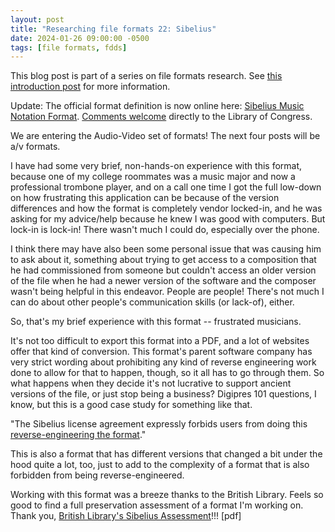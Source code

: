 ```yaml
---
layout: post
title: "Researching file formats 22: Sibelius"
date: 2024-01-26 09:00:00 -0500
tags: [file formats, fdds]
---
```


This blog post is part of a series on file formats research. See [this introduction post](https://bits.ashleyblewer.com/blog/2023/08/04/researching-file-formats-library-of-congress-sustainability-of-digital-formats/) for more information.

Update: The official format definition is now online here: [Sibelius Music Notation Format](https://www.loc.gov/preservation/digital/formats/fdd/fdd000609.shtml). [Comments welcome](https://www.loc.gov/preservation/digital/formats/contact_format.shtml) directly to the Library of Congress.

We are entering the Audio-Video set of formats! The next four posts will be a/v formats.

I have had some very brief, non-hands-on experience with this format, because one of my college roommates was a music major and now a professional trombone player, and on a call one time I got the full low-down on how frustrating this application can be because of the version differences and how the format is completely vendor locked-in, and he was asking for my advice/help because he knew I was good with computers. But lock-in is lock-in! There wasn't much I could do, especially over the phone.

I think there may have also been some personal issue that was causing him to ask about it, something about trying to get access to a composition that he had commissioned from someone but couldn't access an older version of the file when he had a newer version of the software and the composer wasn't being helpful in this endeavor. People are people! There's not much I can do about other people's communication skills (or lack-of), either.

So, that's my brief experience with this format -- frustrated musicians.

It's not too difficult to export this format into a PDF, and a lot of websites offer that kind of conversion. This format's parent software company has very strict wording about prohibiting any kind of reverse engineering work done to allow for that to happen, though, so it all has to go through them. So what happens when they decide it's not lucrative to support ancient versions of the file, or just stop being a business? Digipres 101 questions, I know, but this is a good case study for something like that.

"The Sibelius license agreement expressly forbids users from doing this [reverse-engineering the format](http://www.sibelius.com/cgi-bin/helpcenter/chat/chat.pl?com=thread&start=689054&groupid=3&&guest=1)."

This is also a format that has different versions that changed a bit under the hood quite a lot, too, just to add to the complexity of a format that is also forbidden from being reverse-engineered.

Working with this format was a breeze thanks to the British Library. Feels so good to find a full preservation assessment of a format I'm working on. Thank you, [British Library's Sibelius Assessment](https://wiki.dpconline.org/images/d/d9/Sibelius_Assessment_v1.0.pdf)!!! [pdf]

